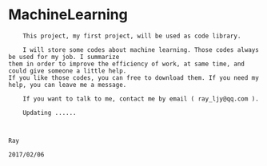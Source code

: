 # MachineLearning

        This project, my first project, will be used as code library.

        I will store some codes about machine learning. Those codes always be used for my job. I summarize
    them in order to improve the efficiency of work, at same time, and could give someone a little help.
    If you like those codes, you can free to download them. If you need my help, you can leave me a message.

        If you want to talk to me, contact me by email ( ray_ljy@qq.com ).

        Updating ......


                                                                            Ray
                                                                        2017/02/06
